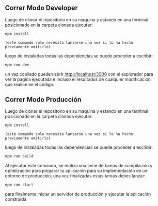 ## Correr Modo Developer

Luego de clonar el repositorio en su maquina y estando en una terminal posicionado en la carpeta clonada ejecutar:

```bash
npm install
```

`(este comando solo necesita lanzarse una vez si lo ha hecho previamente omitirlo)`

luego de instaladas todas las dependencias se puede proceder a escribir:

```bash
npm run dev
```

un vez copilado pueden abrir [http://localhost:3000](http://localhost:3000) con el explorador para ver la pagina ejecutada e incluso el resultados de cualquier modificación que realice en el código.

## Correr Modo Producción

Luego de clonar el repositorio en su maquina y estando en una terminal posicionado en la carpeta clonada ejecutar:

```bash
npm install
```

`(este comando solo necesita lanzarse una vez si lo ha hecho previamente omitirlo)`

luego de instaladas todas las dependencias se puede proceder a escribir:

```bash
npm run build
```

Al ejecutar este comando, se realiza una serie de tareas de compilación y optimización para preparar tu aplicación para su implementación en un entorno de producción, una vez finalizadas estas tareas debes lanzar:

```bash
npm run start
```

para finalmente iniciar un servidor de producción y ejecutar la aplicación construida.
